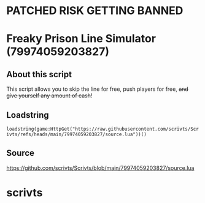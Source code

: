 # PATCHED RISK GETTING BANNED
# Freaky Prison Line Simulator (79974059203827)

## About this script
This script allows you to skip the line for free, push players for free, ~~and give yourself any amount of cash~~!

## Loadstring

```loadstring(game:HttpGet("https://raw.githubusercontent.com/scrivts/Scrivts/refs/heads/main/79974059203827/source.lua"))()```

## Source

https://github.com/scrivts/Scrivts/blob/main/79974059203827/source.lua

# scrivts
